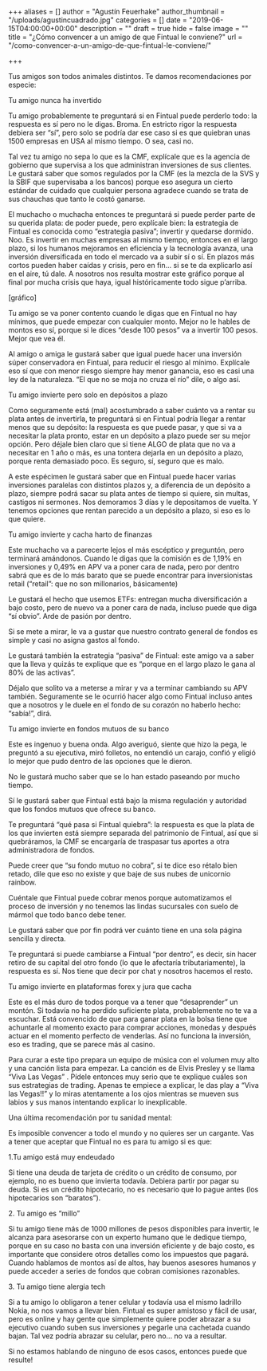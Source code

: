+++
aliases = []
author = "Agustín Feuerhake"
author_thumbnail = "/uploads/agustincuadrado.jpg"
categories = []
date = "2019-06-15T04:00:00+00:00"
description = ""
draft = true
hide = false
image = ""
title = "¿Cómo convencer a un amigo de que Fintual le conviene?"
url = "/como-convencer-a-un-amigo-de-que-fintual-le-conviene/"

+++

Tus amigos son todos animales distintos. Te damos recomendaciones por especie:

Tu amigo nunca ha invertido

Tu amigo probablemente te preguntará si en Fintual puede perderlo todo: la respuesta es sí pero no le digas. Broma. En estricto rigor la respuesta debiera ser “sí”, pero solo se podría dar ese caso si es que quiebran unas 1500 empresas en USA al mismo tiempo. O sea, casi no.

Tal vez tu amigo no sepa lo que es la CMF, explícale que es la agencia de gobierno que supervisa a los que administran inversiones de sus clientes. Le gustará saber que somos regulados por la CMF (es la mezcla de la SVS y la SBIF que supervisaba a los bancos) porque eso asegura un cierto estándar de cuidado que cualquier persona agradece cuando se trata de sus chauchas que tanto le costó ganarse.

El muchacho o muchacha entonces te preguntará si puede perder parte de su querida plata: de poder puede, pero explícale bien: la estrategia de Fintual es conocida como “estrategia pasiva”; invertir y quedarse dormido. Noo. Es invertir en muchas empresas al mismo tiempo, entonces en el largo plazo, si los humanos mejoramos en eficiencia y la tecnología avanza, una inversión diversificada en todo el mercado va a subir sí o sí. En plazos más cortos pueden haber caídas y crisis, pero en fin… si se te da explicarlo así en el aire, tú dale. A nosotros nos resulta mostrar este gráfico porque al final por mucha crisis que haya, igual históricamente todo sigue p’arriba.

\[gráfico\]

Tu amigo se va poner contento cuando le digas que en Fintual no hay mínimos, que puede empezar con cualquier monto. Mejor no le hables de montos eso sí, porque si le dices “desde 100 pesos” va a invertir 100 pesos. Mejor que vea él.

Al amigo o amiga le gustará saber que igual puede hacer una inversión súper conservadora en Fintual, para reducir el riesgo al mínimo. Explícale eso sí que con menor riesgo siempre hay menor ganancia, eso es casi una ley de la naturaleza. “El que no se moja no cruza el río” dile, o algo así. 

Tu amigo invierte pero solo en depósitos a plazo

Como seguramente está (mal) acostumbrado a saber cuánto va a rentar su plata antes de invertirla, te preguntará si en Fintual podría llegar a rentar menos que su depósito: la respuesta es que puede pasar, y que si va a necesitar la plata pronto, estar en un depósito a plazo puede ser su mejor opción. Pero déjale bien claro que si tiene ALGO de plata que no va a necesitar en 1 año o más, es una tontera dejarla en un depósito a plazo, porque renta demasiado poco. Es seguro, sí, seguro que es malo.

A este espécimen le gustará saber que en Fintual puede hacer varias inversiones paralelas con distintos plazos y, a diferencia de un depósito a plazo, siempre podrá sacar su plata antes de tiempo si quiere, sin multas, castigos ni sermones. Nos demoramos 3 días y le depositamos de vuelta. Y tenemos opciones que rentan parecido a un depósito a plazo, si eso es lo que quiere.

Tu amigo invierte y cacha harto de finanzas

Este muchacho va a parecerte lejos el más escéptico y preguntón, pero terminará amándonos. Cuando le digas que la comisión es de 1,19% en inversiones y 0,49% en APV va a poner cara de nada, pero por dentro sabrá que es de lo más barato que se puede encontrar para inversionistas retail (“retail”: que no son millonarios, básicamente)

Le gustará el hecho que usemos ETFs:  entregan mucha diversificación a bajo costo, pero de nuevo va a poner cara de nada, incluso puede que diga “sí obvio”. Arde de pasión por dentro.

Si se mete a mirar, le va a gustar que nuestro contrato general de fondos es simple y casi no asigna gastos al fondo.

Le gustará también la estrategia “pasiva” de Fintual: este amigo va a saber que la lleva y quizás te explique que es “porque en el largo plazo le gana al 80% de las activas”. 

Déjalo que solito va a meterse a mirar y va a terminar cambiando su APV también. Seguramente se le ocurrió hacer algo como Fintual incluso antes que a nosotros y le duele en el fondo de su corazón no haberlo hecho: “sabía!”, dirá.

	

Tu amigo invierte en fondos mutuos de su banco

Este es ingenuo y buena onda. Algo averiguó, siente que hizo la pega, le preguntó a su ejecutiva, miró folletos, no entendió un carajo, confió y eligió lo mejor que pudo dentro de las opciones que le dieron.

No le gustará mucho saber que se lo han estado paseando por mucho tiempo. 

Sí le gustará saber que Fintual está bajo la misma regulación y autoridad que los fondos mutuos que ofrece su banco.

Te preguntará “qué pasa si Fintual quiebra”: la respuesta es que la plata de los que invierten está siempre separada del patrimonio de Fintual, así que si quebráramos, la CMF se encargaría de traspasar tus aportes a otra administradora de fondos.

Puede creer que “su fondo mutuo no cobra”, si te dice eso rétalo bien retado, dile que eso no existe y que baje de sus nubes de unicornio rainbow.

Cuéntale que Fintual puede cobrar menos porque automatizamos el proceso de inversión y no tenemos las lindas sucursales con suelo de mármol que todo banco debe tener.

Le gustará saber que por fin podrá ver cuánto tiene en una sola página sencilla y directa.

Te preguntará si puede cambiarse a Fintual “por dentro”, es decir, sin hacer retiro de su capital del otro fondo (lo que le afectaría tributariamente), la respuesta es sí. Nos tiene que decir por chat y nosotros hacemos el resto.

Tu amigo invierte en plataformas forex y jura que cacha

Este es el más duro de todos porque va a tener que “desaprender” un montón. Si todavía no ha perdido suficiente plata, probablemente no te va a escuchar. Está convencido de que para ganar plata en la bolsa tiene que achuntarle al momento exacto para comprar acciones, monedas y después actuar en el momento perfecto de venderlas. Así no funciona la inversión, eso es trading, que se parece más al casino. 

Para curar a este tipo prepara un equipo de música con el volumen muy alto y una canción lista para empezar. La canción es de Elvis Presley y se llama “Viva Las Vegas” . Pídele entonces muy serio que te explique cuáles son sus estrategias de trading. Apenas te empiece a explicar, le das play a “Viva las Vegas!!” y lo miras atentamente a los ojos mientras se mueven sus labios y sus manos intentando explicar lo inexplicable. 

Una última recomendación por tu sanidad mental:

Es imposible convencer a todo el mundo y no quieres ser un cargante. Vas a tener que aceptar que Fintual no es para tu amigo si es que:

1\.Tu amigo está muy endeudado

Si tiene una deuda de tarjeta de crédito o un crédito de consumo, por ejemplo, no es bueno que invierta todavía. Debiera partir por pagar su deuda. Si es un crédito hipotecario, no es necesario que lo pague antes (los hipotecarios son “baratos”).

2\. Tu amigo es “millo”

Si tu amigo tiene más de 1000 millones de pesos disponibles para invertir, le alcanza para asesorarse con un experto humano que le dedique tiempo, porque en su caso no basta con una inversión eficiente y de bajo costo, es importante que considere otros detalles como los impuestos que pagará. Cuando hablamos de montos así de altos, hay buenos asesores humanos y puede acceder a series de fondos que cobran comisiones razonables.

3\. Tu amigo tiene alergia tech

Si a tu amigo lo obligaron a tener celular y todavía usa el mismo ladrillo Nokia, no nos vamos a llevar bien. Fintual es super amistoso y fácil de usar, pero es online y hay gente que simplemente quiere poder abrazar a su ejecutivo cuando suben sus inversiones y pegarle una cachetada cuando bajan. Tal vez podría abrazar su celular, pero no... no va a resultar.

Si no estamos hablando de ninguno de esos casos, entonces puede que resulte!